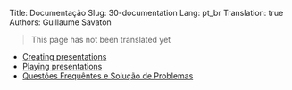 Title: Documentação
Slug: 30-documentation
Lang: pt_br
Translation: true
Authors: Guillaume Savaton

> This page has not been translated yet

* [Creating presentations](|filename|create.md)
* [Playing presentations](|filename|play.md)
* [Questões Frequêntes e Solução de Problemas](|filename|faq.md)
